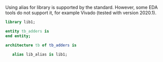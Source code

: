 Using alias for library is supported by the standard.
However, some EDA tools do not support it, for example
Vivado (tested with version 2020.1).

```vhdl
library lib1;

entity tb_adders is
end entity;

architecture tb of tb_adders is

   alias lib_alias is lib1;
```
